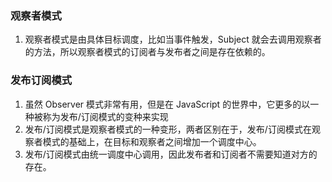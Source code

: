 ### 观察者模式
1. 观察者模式是由具体目标调度，比如当事件触发，Subject 就会去调用观察者的方法，所以观察者模式的订阅者与发布者之间是存在依赖的。


### 发布订阅模式
1. 虽然 Observer 模式非常有用，但是在 JavaScript 的世界中，它更多的以一种被称为发布/订阅模式的变种来实现
2. 发布/订阅模式是观察者模式的一种变形，两者区别在于，发布/订阅模式在观察者模式的基础上，在目标和观察者之间增加一个调度中心。
3. 发布/订阅模式由统一调度中心调用，因此发布者和订阅者不需要知道对方的存在。